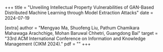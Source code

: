 +++
title = "Unveiling Intellectual Property Vulnerabilities of GAN-Based Distributed Machine Learning through Model Extraction Attacks"
date = 2024-07-19

[extra]
author = "Mengyao Ma, Shuofeng Liu, Pathum Chamikara Mahawaga Arachchige, Mohan Baruwal Chhetri, Guangdong Bai"
target = "33rd ACM International Conference on Information and Knowledge Management (CIKM 2024)."
pdf = ""
+++
